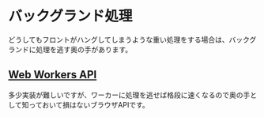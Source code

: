 # バックグランド処理

どうしてもフロントがハングしてしまうような重い処理をする場合は、バックグランドに処理を逃す奥の手があります。

## [Web Workers API](https://developer.mozilla.org/ja/docs/Web/API/Web_Workers_API)

多少実装が難しいですが、ワーカーに処理を逃せば格段に速くなるので奥の手として知っておいて損はないブラウザAPIです。
